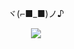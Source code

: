 <p align="center">
    ヾ(⌐■_■)ノ♪


</p>
<p align="center">
    <img src=https://github.com/user-attachments/assets/799de32d-bd02-46fc-b291-e194682be44d
</p>
